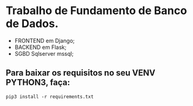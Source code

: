 # Trabalho de Fundamento de Banco de Dados.
- FRONTEND em Django;
- BACKEND em Flask;
- SGBD Sqlserver mssql;

## Para baixar os requisitos no seu VENV PYTHON3, faça:
`pip3 install -r requirements.txt `
